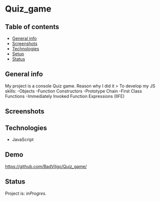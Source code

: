 # Quiz_game

## Table of contents

* [General info](#general-info)
* [Screenshots](#screenshots)
* [Technologies](#technologies)
* [Setup](#setup)
* [Status](#status)

## General info
My project is a console Quiz game. Reason why I did it > To develop my JS skills:
-Objects 
-Function Constructors
-Prototype Chain
-First Class Functions
-Immediately Invoked Function Expressions (IIFE)

## Screenshots


## Technologies
* JavaScript 

## Demo
https://github.com/BadVilgo/Quiz_game/


## Status
Project is: _inProgres_.


